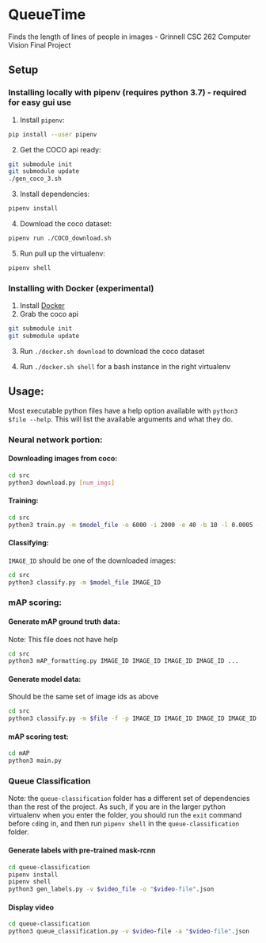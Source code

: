 # QueueTime
Finds the length of lines of people in images - Grinnell CSC 262 Computer Vision Final Project

## Setup
### Installing locally with pipenv (requires python 3.7) - required for easy gui use
1. Install `pipenv`:
```bash
pip install --user pipenv
```

2. Get the COCO api ready:

```bash
git submodule init
git submodule update
./gen_coco_3.sh
```

3. Install dependencies:

```bash
pipenv install
```

4. Download the coco dataset:

```bash
pipenv run ./COCO_download.sh
```

5. Run pull up the virtualenv:

```bash
pipenv shell
```

### Installing with Docker (experimental)
1. Install [Docker](https://www.docker.com/get-started)
2. Grab the coco api

```bash
git submodule init
git submodule update
```

3. Run `./docker.sh download` to download the coco dataset

4. Run `./docker.sh shell` for a bash instance in the right virtualenv

## Usage:
Most executable python files have a help option available with `python3 $file --help`.
This will list the available arguments and what they do.
### Neural network portion:
#### Downloading images from coco:
```bash
cd src
python3 download.py [num_imgs]
```
#### Training:
```bash
cd src
python3 train.py -m $model_file -o 6000 -i 2000 -e 40 -b 10 -l 0.0005 -r True
```

#### Classifying:
`IMAGE_ID` should be one of the downloaded images:
```bash
cd src
python3 classify.py -m $model_file IMAGE_ID
```

### mAP scoring:
#### Generate mAP ground truth data:
Note: This file does not have help
```bash
cd src
python3 mAP_formatting.py IMAGE_ID IMAGE_ID IMAGE_ID IMAGE_ID ...
```
#### Generate model data:
Should be the same set of image ids as above
```bash
cd src
python3 classify.py -m $file -f -p IMAGE_ID IMAGE_ID IMAGE_ID IMAGE_ID ...
```
#### mAP scoring test:
```bash
cd mAP
python3 main.py
```
### Queue Classification
Note: the `queue-classification` folder has a different set of dependencies than the
rest of the project. As such, if you are in the larger python virtualenv when you enter
the folder, you should run the `exit` command before `cd`ing in, and then run `pipenv shell`
in the `queue-classification` folder.
#### Generate labels with pre-trained mask-rcnn
```bash
cd queue-classification
pipenv install
pipenv shell
python3 gen_labels.py -v $video_file -o "$video-file".json
```
#### Display video
```bash
cd queue-classification
python3 queue_classification.py -v $video-file -a "$video-file".json
```
